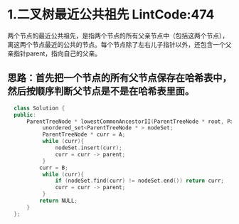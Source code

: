 # 1.二叉树最近公共祖先  LintCode:474  
两个节点的最近公共祖先，是指两个节点的所有父亲节点中（包括这两个节点），离这两个节点最近的公共的节点。每个节点除了左右儿子指针以外，还包含一个父亲指针parent，指向自己的父亲。  
## 思路：首先把一个节点的所有父节点保存在哈希表中，然后按顺序判断父节点是不是在哈希表里面。
```cpp  
  class Solution {
  public:
      ParentTreeNode * lowestCommonAncestorII(ParentTreeNode * root, ParentTreeNode * A, ParentTreeNode * B) {
           unordered_set<ParentTreeNode * > nodeSet;
           ParentTreeNode * curr = A;
           while (curr){
               nodeSet.insert(curr);
               curr = curr -> parent;
           }
          curr = B;
           while (curr){
               if (nodeSet.find(curr) != nodeSet.end()) return curr;
               curr = curr -> parent;
           }
          return NULL;
      }
  };
```
